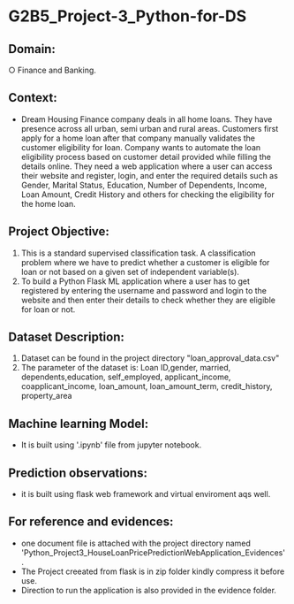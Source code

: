# G2B5_Project-3_Python-for-DS
## Domain:
   ○ Finance and Banking.
## Context:
   - Dream Housing Finance company deals in all home loans. They have presence across all urban, semi urban and rural areas. Customers first apply for a home
loan after that company manually validates the customer eligibility for loan. Company wants to automate the loan eligibility process based on customer detail provided while filling the details online. They need a web application where a user can access their website and register, login, and enter the required details such as Gender, Marital Status, Education, Number of Dependents, Income, Loan Amount, Credit History and others for checking the eligibility for the home loan.
## Project Objective:
   1) This is a standard supervised classification task. A classification problem where we have to predict whether a customer is eligible for loan or not based on
a given set of independent variable(s).
   2) To build a Python Flask ML application where a user has to get registered by entering the username and password and login to the website and then enter
their details to check whether they are eligible for loan or not.
## Dataset Description:
   1. Dataset can be found in the project directory "loan_approval_data.csv"
   2. The parameter of the dataset is: Loan ID,gender, married, dependents,education, self_employed,  applicant_income,
                           coapplicant_income, loan_amount, loan_amount_term, credit_history, property_area

## Machine learning Model: 
   - It is built using '.ipynb' file from jupyter notebook.
## Prediction observations:
   - it is built using flask web framework and virtual enviroment aqs well.
## For reference and evidences:
 - one document file is attached with the project directory named 'Python_Project3_HouseLoanPricePredictionWebApplication_Evidences'.
 - The Project creeated from flask is in zip folder kindly compress it before use.
 - Direction to run the application is also provided in the evidence folder.
